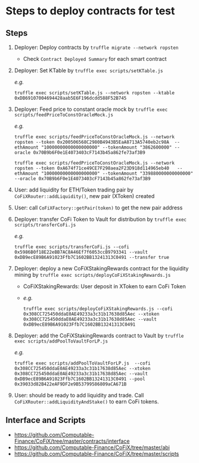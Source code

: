 # Steps to deploy contracts for test

## Steps

1. Deployer: Deploy contracts by `truffle migrate --network ropsten`

    - Check `Contract Deployed Summary` for each smart contract

2. Deployer: Set KTable by `truffle exec scripts/setKTable.js`

    *e.g.*

    ```shell
    truffle exec scripts/setKTable.js --network ropsten --ktable 0xDB69107004694428aab5E6F196dcdd588F52B745
    ```

3. Deployer: Feed price to constant oracle mock by `truffle exec scripts/feedPriceToConstOracleMock.js`

    *e.g.*

    ```shell
    truffle exec scripts/feedPriceToConstOracleMock.js --network ropsten --token 0x200506568C2980B4943B5EaA8713A5740eb2c98A  --ethAmount "10000000000000000000" --tokenAmount "3862600000" --oracle 0x70B9b6F0e1E4073403cF7143b45a862fe73af3B9

    truffle exec scripts/feedPriceToConstOracleMock.js --network ropsten --token 0xA674f71ce49CE7F298aea2F23D918d114965eb40   --ethAmount "10000000000000000000" --tokenAmount "339880000000000000" --oracle 0x70B9b6F0e1E4073403cF7143b45a862fe73af3B9
    ```

4. User: add liquidity for ETH/Token trading pair by `CoFiXRouter::addLiquidity()`, new pair (XToken) created

5. User: call `CoFiXFactory::getPair(token)` to get the new pair address

6. Deployer: transfer CoFi Token to Vault for distribution by `truffle exec scripts/transferCoFi.js`

    *e.g.*

    ```shell
    truffle exec scripts/transferCoFi.js --cofi 0x5986B0f18E22eBB7AC8A46Ef7f6053ccB9793341 --vault 0xDB9ecE89B6A91023Ffb7C1602BB13241313C0491 --transfer true
    ```

7. Deployer: deploy a new CoFiXStakingRewards contract for the liquidity mining by `truffle exec scripts/deployCoFiXStakingRewards.js`

    - CoFiXStakingRewards: User deposit in XToken to earn CoFi Token
    - *e.g.*

      ```shell
      truffle exec scripts/deployCoFiXStakingRewards.js --cofi 0x308CC725450ddaE0AE49233a3c31b17638d85Aec --xtoken 0x308CC725450ddaE0AE49233a3c31b17638d85Aec --vault 0xDB9ecE89B6A91023Ffb7C1602BB13241313C0491
      ```

8. Deployer: add the CoFiXStakingRewards contract to Vault by `truffle exec scripts/addPoolToVaultForLP.js`

    *e.g.*

    ```shell
    truffle exec scripts/addPoolToVaultForLP.js  --cofi 0x308CC725450ddaE0AE49233a3c31b17638d85Aec --xtoken 0x308CC725450ddaE0AE49233a3c31b17638d85Aec --vault 0xDB9ecE89B6A91023Ffb7C1602BB13241313C0491 --pool 0x39033d82B422eAF9DF2e9B53799586809aCA671B
    ```

9. User: should be ready to add liquidity and trade. Call `CoFiXRouter::addLiquidityAndStake()` to earn CoFi tokens.


## Interface and Scripts

- https://github.com/Computable-Finance/CoFiX/tree/master/contracts/interface
- https://github.com/Computable-Finance/CoFiX/tree/master/abi
- https://github.com/Computable-Finance/CoFiX/tree/master/scripts